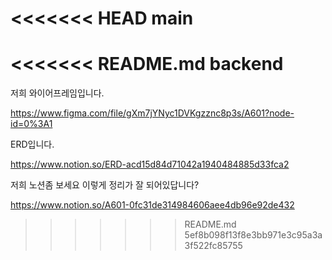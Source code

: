 <<<<<<< HEAD
main
=======
<<<<<<< README.md
backend
=======
저희 와이어프레임입니다.

https://www.figma.com/file/gXm7jYNyc1DVKgzznc8p3s/A601?node-id=0%3A1



ERD입니다.

https://www.notion.so/ERD-acd15d84d71042a1940484885d33fca2



저희 노션좀 보세요 이렇게 정리가 잘 되어있답니다?

https://www.notion.so/A601-0fc31de314984606aee4db96e92de432







>>>>>>> README.md
>>>>>>> 5ef8b098f13f8e3bb971e3c95a3a3f522fc85755
